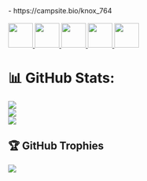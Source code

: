 </div>
<!--
- 👀 I’m interested in React J2EE Figma <br>
- 🌱 I’m currently learning React(TypeScript)&Figma and 42 Cursus<br>
- 📫 How to reach me easy look down 🙂</br> -->
- https://campsite.bio/knox_764 <br><br>
<div style="position: center;">
<a  href="https://www.linkedin.com/in/mohamed-yassine-ayache-875931217">
<img src="https://user-images.githubusercontent.com/80540449/205543096-1d223587-8484-4c0f-bcf6-b6fe7c11d84d.svg"  width="50px"/>
</a>

<a  href="https://www.figma.com/@knox764">
<img src="https://user-images.githubusercontent.com/80540449/205542488-2e07d336-ac48-4664-819a-9851b53344b5.svg"  width="50px"/>
</a>





<a  href="https://knox764.netlify.app/">
<img src="https://user-images.githubusercontent.com/80540449/205543189-bebf074f-cb50-41a5-85a5-597bd4140753.png"  width="50px"/>
</a>

<a  href="https://www.behance.net/yassineayache1">
<img src="https://user-images.githubusercontent.com/80540449/205542702-f79ed702-6170-49d2-9ff7-a7e45f29c776.svg"  width="50px"/>
</a>

<a  href="mailto:yassinepro764@gmail.com">
<img src="https://user-images.githubusercontent.com/80540449/205542797-f4721f9e-ef63-4a0f-986f-43b5414e3e99.svg"  width="50px"/>
</a>
</div>


# 📊 GitHub Stats:
![](https://github-readme-stats.vercel.app/api?username=siiine-764&theme=dark&hide_border=false&include_all_commits=false&count_private=false)<br/>
![](https://github-readme-streak-stats.herokuapp.com/?user=siiine-764&theme=dark&hide_border=false)<br/>
![](https://github-readme-stats.vercel.app/api/top-langs/?username=siiine-764&theme=dark&hide_border=false&include_all_commits=false&count_private=false&layout=compact)

## 🏆 GitHub Trophies
![](https://github-profile-trophy.vercel.app/?username=siiine-764&theme=radical&no-frame=false&no-bg=true&margin-w=4)

<!--h1>Skills</h1>

<h2>Languages</h2>
<div style="position : inline">
<img src="https://user-images.githubusercontent.com/80540449/205628733-d8aec92f-784f-4ead-a59f-876f86eb7d13.png"  width="50px"/>
<img src="https://user-images.githubusercontent.com/80540449/205628792-4ddc86b4-7cdc-4fb7-911e-8c1b36e4569a.svg"  width="50px"/>
<img src="https://user-images.githubusercontent.com/80540449/205628902-783e6470-495e-4519-a69f-6276daf57a04.svg"  width="50px"/>
<img src="https://user-images.githubusercontent.com/80540449/205628957-767906a9-3d5a-4097-a4ea-22db42235811.svg"  width="50px"/>
</div>

<h2>Front-End Development</h2>

<div style="position : inline">
<img src="https://user-images.githubusercontent.com/80540449/205630104-5cbe239e-c87d-4820-bcae-13459dc8d3c9.svg"  width="50px"/>
<img src="https://user-images.githubusercontent.com/80540449/205630229-7ef7c438-6413-44ca-aaba-0a43026fe029.svg"  width="50px"/>
<img src="https://user-images.githubusercontent.com/80540449/205630395-7e954314-dbbe-47be-9822-eea198c5709f.svg"  width="50px"/>
<img src="https://user-images.githubusercontent.com/80540449/205635032-8b016d56-82e0-4207-aa3f-33a1cf4f4c22.svg"  width="50px"/>
<img src="https://user-images.githubusercontent.com/80540449/205630905-91180902-7eb5-4f42-a3ab-07532edcdec9.png"  width="50px"/>
<img src="https://user-images.githubusercontent.com/80540449/205630337-ecb7e68f-3ca4-4b40-af61-837cc5cb2f4d.svg"  width="50px"/>
<img src="https://user-images.githubusercontent.com/80540449/205630296-fe029952-fdd0-49e2-bc89-f201d7877466.svg"  width="50px"/>
<img src="https://user-images.githubusercontent.com/80540449/205630607-56810993-709f-427e-8192-d15eb317ccf3.svg"  width="50px"/>
</div>

<h2>Back-End Development</h2>

<div style="position : inline">
<img src="https://user-images.githubusercontent.com/80540449/205635156-355b11a2-62b7-46d2-a4c0-83c622ac59a4.svg"  width="50px"/>
<img src="https://user-images.githubusercontent.com/80540449/205635182-5b44674e-a952-44e9-b42a-13319003bef7.svg"  width="50px"/>
<img src="https://user-images.githubusercontent.com/80540449/205635308-c9fa9a0f-85c6-4f8d-ba13-a7a53b3a7c37.png"  width="50px"/>
</div>


.......

<h2>UI/UX Design</h2>

<div style="position : inline">
<img src="https://user-images.githubusercontent.com/80540449/205634087-c9dfc513-a9e5-457d-9b66-f374fea25496.svg"  width="50px"/>
<img src="https://user-images.githubusercontent.com/80540449/205634141-25a2e966-20c8-4786-8d84-3d3919e8fbc1.svg"  width="50px"/>
<img src="https://user-images.githubusercontent.com/80540449/205634176-1a8b0431-a918-4b21-9f85-7cc489e77605.svg"  width="50px"/>
<img src="https://user-images.githubusercontent.com/80540449/205634216-7af88796-18e2-4ced-a862-26b70c52be6f.svg"  width="50px"/>
</div-->
